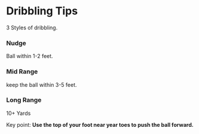 # Dribbling Tips

3 Styles of dribbling.

### Nudge

Ball within 1-2 feet.

### Mid Range

keep the ball within 3-5 feet.

### Long Range

10+ Yards



Key point: **Use the top of your foot near year toes to push the ball forward.**

